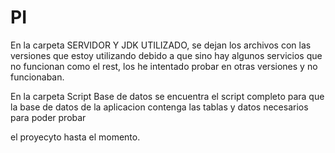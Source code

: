 # PI
En la carpeta SERVIDOR Y JDK UTILIZADO, se dejan los archivos con las versiones que estoy utilizando debido a que sino hay algunos servicios que no funcionan como el rest, 
los he intentado probar en otras versiones y no funcionaban. 

En la carpeta Script Base de datos se encuentra el script completo para que la base de datos de la  aplicacion contenga las tablas y datos necesarios para poder probar

el proyecyto hasta el momento. 
